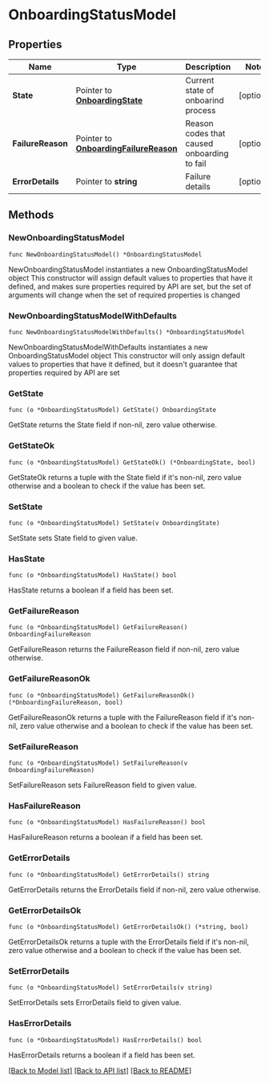 # OnboardingStatusModel

## Properties

Name | Type | Description | Notes
------------ | ------------- | ------------- | -------------
**State** | Pointer to [**OnboardingState**](OnboardingState.md) | Current state of onboarind process | [optional] 
**FailureReason** | Pointer to [**OnboardingFailureReason**](OnboardingFailureReason.md) | Reason codes that caused onboarding to fail | [optional] 
**ErrorDetails** | Pointer to **string** | Failure details | [optional] 

## Methods

### NewOnboardingStatusModel

`func NewOnboardingStatusModel() *OnboardingStatusModel`

NewOnboardingStatusModel instantiates a new OnboardingStatusModel object
This constructor will assign default values to properties that have it defined,
and makes sure properties required by API are set, but the set of arguments
will change when the set of required properties is changed

### NewOnboardingStatusModelWithDefaults

`func NewOnboardingStatusModelWithDefaults() *OnboardingStatusModel`

NewOnboardingStatusModelWithDefaults instantiates a new OnboardingStatusModel object
This constructor will only assign default values to properties that have it defined,
but it doesn't guarantee that properties required by API are set

### GetState

`func (o *OnboardingStatusModel) GetState() OnboardingState`

GetState returns the State field if non-nil, zero value otherwise.

### GetStateOk

`func (o *OnboardingStatusModel) GetStateOk() (*OnboardingState, bool)`

GetStateOk returns a tuple with the State field if it's non-nil, zero value otherwise
and a boolean to check if the value has been set.

### SetState

`func (o *OnboardingStatusModel) SetState(v OnboardingState)`

SetState sets State field to given value.

### HasState

`func (o *OnboardingStatusModel) HasState() bool`

HasState returns a boolean if a field has been set.

### GetFailureReason

`func (o *OnboardingStatusModel) GetFailureReason() OnboardingFailureReason`

GetFailureReason returns the FailureReason field if non-nil, zero value otherwise.

### GetFailureReasonOk

`func (o *OnboardingStatusModel) GetFailureReasonOk() (*OnboardingFailureReason, bool)`

GetFailureReasonOk returns a tuple with the FailureReason field if it's non-nil, zero value otherwise
and a boolean to check if the value has been set.

### SetFailureReason

`func (o *OnboardingStatusModel) SetFailureReason(v OnboardingFailureReason)`

SetFailureReason sets FailureReason field to given value.

### HasFailureReason

`func (o *OnboardingStatusModel) HasFailureReason() bool`

HasFailureReason returns a boolean if a field has been set.

### GetErrorDetails

`func (o *OnboardingStatusModel) GetErrorDetails() string`

GetErrorDetails returns the ErrorDetails field if non-nil, zero value otherwise.

### GetErrorDetailsOk

`func (o *OnboardingStatusModel) GetErrorDetailsOk() (*string, bool)`

GetErrorDetailsOk returns a tuple with the ErrorDetails field if it's non-nil, zero value otherwise
and a boolean to check if the value has been set.

### SetErrorDetails

`func (o *OnboardingStatusModel) SetErrorDetails(v string)`

SetErrorDetails sets ErrorDetails field to given value.

### HasErrorDetails

`func (o *OnboardingStatusModel) HasErrorDetails() bool`

HasErrorDetails returns a boolean if a field has been set.


[[Back to Model list]](../README.md#documentation-for-models) [[Back to API list]](../README.md#documentation-for-api-endpoints) [[Back to README]](../README.md)


